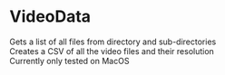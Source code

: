 # VideoData

Gets a list of all files from directory and sub-directories
<br>
Creates a CSV of all the video files and their resolution
<br>
Currently only tested on MacOS
